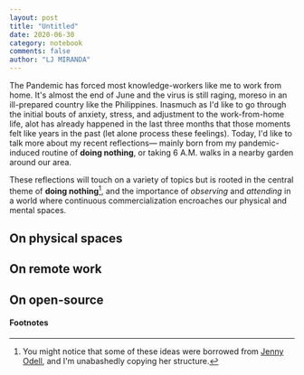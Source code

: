 ```yaml
---
layout: post
title: "Untitled"
date: 2020-06-30
category: notebook
comments: false
author: "LJ MIRANDA"
---
```


The Pandemic has forced most knowledge-workers like me to work from home.  It's
almost the end of June and the virus is still raging, moreso in an ill-prepared
country like the Philippines. Inasmuch as I'd like to go through the initial
bouts of anxiety, stress, and adjustment to the work-from-home life, alot has
already happened in the last three months that those moments felt like years in
the past (let alone process these feelings). Today, I'd like to talk more about
my recent reflections&mdash; mainly born from my pandemic-induced routine of
**doing nothing**, or taking 6 A.M. walks in a nearby garden around our area. 

These reflections will touch on a variety of topics but is rooted in the
central theme of **doing nothing**[^1], and the importance of *observing* and
*attending* in a world where continuous commercialization encroaches our
physical and mental spaces. 

<!--
Like where most reflections are born, parts of this
essay were written during my early-morning walks in a garden tucked away in a
sprawling business district of Mckinley Hill. 

On this part, just write about your path to that garden and describe the area
vividly

Talk about observing, the value of observation, you're not expecting anything,
you just let it be. It seems that when sitting in the garden, I'm not looking
for something, I'm not expecting something

It's also not expecting anything from you
-->

## On physical spaces

<!-- 
It seems that it's hard to find these spaces anymore
Talk about physical spaces, citing the garden as an example.
-->

## On remote work

## On open-source


#### Footnotes

[^1]: You might notice that some of these ideas were borrowed from [Jenny Odell](https://www.jennyodell.com/), and I'm unabashedly copying her structure. 



